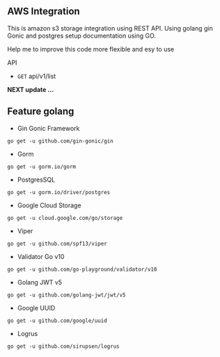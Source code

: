 ## AWS Integration

This is amazon s3 storage integration using REST API. Using golang gin Gonic and postgres setup documentation using GO.

Help me to improve this code more flexible and esy to use

API
- `GET` api/v1/list

**NEXT update ...**

## Feature golang

- Gin Gonic Framework
```
go get -u github.com/gin-gonic/gin
```
- Gorm
```
go get -u gorm.io/gorm
```
- PostgresSQL
```
go get -u gorm.io/driver/postgres
```
- Google Cloud Storage
```
go get -u cloud.google.com/go/storage
```
- Viper
```
go get -u github.com/spf13/viper
```
- Validator Go v10
```
go get -u github.com/go-playground/validator/v10
```
- Golang JWT v5
```
go get -u github.com/golang-jwt/jwt/v5
```
- Google UUID
```
go get -u github.com/google/uuid
```
- Logrus
```
go get -u github.com/sirupsen/logrus
```
